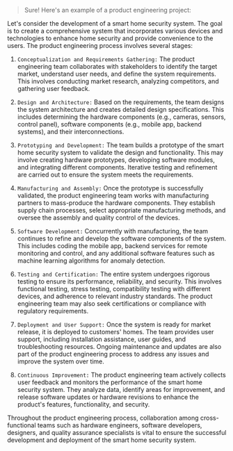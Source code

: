 > Sure! Here's an example of a product engineering project:


Let's consider the development of a smart home security system. The goal is to create a comprehensive system that incorporates various devices and technologies to enhance home security and provide convenience to the users. The product engineering process involves several stages:

1. `Conceptualization and Requirements Gathering:` The product engineering team collaborates with stakeholders to identify the target market, understand user needs, and define the system requirements. This involves conducting market research, analyzing competitors, and gathering user feedback.

1. `Design and Architecture:` Based on the requirements, the team designs the system architecture and creates detailed design specifications. This includes determining the hardware components (e.g., cameras, sensors, control panel), software components (e.g., mobile app, backend systems), and their interconnections.

1. `Prototyping and Development:` The team builds a prototype of the smart home security system to validate the design and functionality. This may involve creating hardware prototypes, developing software modules, and integrating different components. Iterative testing and refinement are carried out to ensure the system meets the requirements.

1. `Manufacturing and Assembly:` Once the prototype is successfully validated, the product engineering team works with manufacturing partners to mass-produce the hardware components. They establish supply chain processes, select appropriate manufacturing methods, and oversee the assembly and quality control of the devices.

1. `Software Development:` Concurrently with manufacturing, the team continues to refine and develop the software components of the system. This includes coding the mobile app, backend services for remote monitoring and control, and any additional software features such as machine learning algorithms for anomaly detection.

1. `Testing and Certification:` The entire system undergoes rigorous testing to ensure its performance, reliability, and security. This involves functional testing, stress testing, compatibility testing with different devices, and adherence to relevant industry standards. The product engineering team may also seek certifications or compliance with regulatory requirements.

1. `Deployment and User Support:` Once the system is ready for market release, it is deployed to customers' homes. The team provides user support, including installation assistance, user guides, and troubleshooting resources. Ongoing maintenance and updates are also part of the product engineering process to address any issues and improve the system over time.

1. `Continuous Improvement:` The product engineering team actively collects user feedback and monitors the performance of the smart home security system. They analyze data, identify areas for improvement, and release software updates or hardware revisions to enhance the product's features, functionality, and security.

Throughout the product engineering process, collaboration among cross-functional teams such as hardware engineers, software developers, designers, and quality assurance specialists is vital to ensure the successful development and deployment of the smart home security system.
